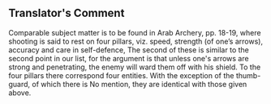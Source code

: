 ## Translator's Comment

Comparable subject matter is to be found in Arab Archery, pp. 18-19, where shooting is said to rest on four pillars, viz. speed, strength (of one’s arrows), accuracy and care in self-defence, The second of these is similar to the second point in our list, for the argument is that unless one's arrows are strong and penetrating, the enemy will ward them off with his shield. To the four pillars there correspond four entities. With the exception of the thumb-guard, of which there is No mention, they are identical with those given above.
